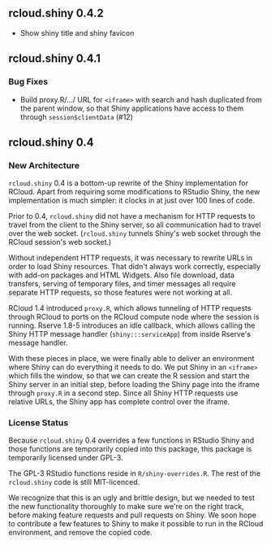 ## rcloud.shiny 0.4.2
* Show shiny title and shiny favicon

## rcloud.shiny 0.4.1

### Bug Fixes

* Build proxy.R/.../ URL for `<iframe>` with search and hash duplicated from the parent window, so
  that Shiny applications have access to them through `session$clientData` (#12)

## rcloud.shiny 0.4

### New Architecture

`rcloud.shiny` 0.4 is a bottom-up rewrite of the Shiny implementation for RCloud. Apart from
requiring some modifications to RStudio Shiny, the new implementation is much simpler: it clocks in
at just over 100 lines of code.

Prior to 0.4, `rcloud.shiny` did not have a mechanism for HTTP requests to travel from the client to
the Shiny server, so all communication had to travel over the web socket. (`rcloud.shiny` tunnels
Shiny's web socket through the RCloud session's web socket.)

Without independent HTTP requests, it was necessary to rewrite URLs in order to load Shiny
resources. That didn't always work correctly, especially with add-on packages and HTML
Widgets. Also file download, data transfers, serving of temporary files, and timer messages all
require separate HTTP requests, so those features were not working at all.

RCloud 1.4 introduced `proxy.R`, which allows tunneling of HTTP requests through RCloud to ports on
the RCloud compute node where the session is running. Rserve 1.8-5 introduces an idle callback,
which allows calling the Shiny HTTP message handler (`shiny:::serviceApp`) from inside Rserve's
message handler.

With these pieces in place, we were finally able to deliver an environment where Shiny can do
everything it needs to do. We put Shiny in an `<iframe>` which fills the window, so that we can
create the R session and start the Shiny server in an initial step, before loading the Shiny page
into the iframe through `proxy.R` in a second step. Since all Shiny HTTP requests use relative URLs,
the Shiny app has complete control over the iframe.

### License Status

Because `rcloud.shiny` 0.4 overrides a few functions in RStudio Shiny and those functions are
temporarily copied into this package, this package is temporarily licensed under GPL-3.

The GPL-3 RStudio functions reside in `R/shiny-overrides.R`. The rest of the `rcloud.shiny` code is
still MIT-licenced.

We recognize that this is an ugly and brittle design, but we needed to test the new functionality
thoroughly to make sure we're on the right track, before making feature requests and pull requests
on Shiny. We soon hope to contribute a few features to Shiny to make it possible to run in the
RCloud environment, and remove the copied code.
